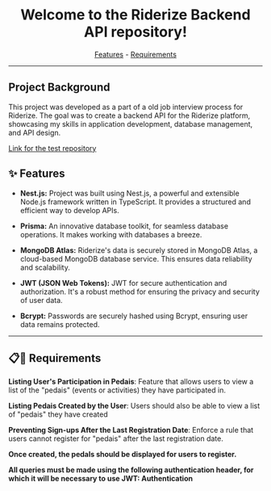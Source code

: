 <h1 align="center">
  <strong>Welcome to the Riderize Backend API repository!</strong><br>
</h1>

<p align="center">
  <a href="#features">Features</a>
  -
  <a href="#requirements">Requirements</a>
</p>

---


## Project Background


This project was developed as a part of a old job interview process for Riderize. The goal was to create a backend API for the Riderize platform, showcasing my skills in application development, database management, and API design.

<a href="https://github.com/Riderize/backend-test"> Link for the test repository </a>

<h2 id="features">✨ Features</h2>

- **Nest.js:** Project was built using Nest.js, a powerful and extensible Node.js framework written in TypeScript. It provides a structured and efficient way to develop APIs.

- **Prisma:** An innovative database toolkit, for seamless database operations. It makes working with databases a breeze.

- **MongoDB Atlas:** Riderize's data is securely stored in MongoDB Atlas, a cloud-based MongoDB database service. This ensures data reliability and scalability.

- **JWT (JSON Web Tokens):**  JWT for secure authentication and authorization. It's a robust method for ensuring the privacy and security of user data.

- **Bcrypt:** Passwords are securely hashed using Bcrypt, ensuring user data remains protected.

---

<h2 id="requirements">📋🔧 Requirements</h2>

**Listing User's Participation in Pedais**: Feature that allows users to view a list of the "pedais" (events or activities) they have participated in.

**Listing Pedais Created by the User**: Users should also be able to view a list of "pedais" they have created

**Preventing Sign-ups After the Last Registration Date**:  Enforce a rule that users cannot register for "pedais" after the last registration date.

**Once created, the pedals should be displayed for users to register.**

**All queries must be made using the following authentication header, for which it will be necessary to use JWT: Authentication**
